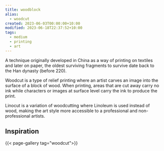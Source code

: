 ```yaml
---
title: woodblock
alias:
  - woodcut
created: 2023-06-03T00:00:00+10:00
modified: 2023-06-18T22:37:52+10:00
tags:
  - medium
  - printing
  - art
---
```

A technique originally developed in China as a way of printing on textiles and later on paper, the oldest surviving fragments to survive date back to the Han dynasty (before 220).

Woodcut is a type of relief printing where an artist carves an image into the surface of a block of wood. When printing, areas that are cut away carry no ink while characters or images at surface level carry the ink to produce the print.

Linocut is a variation of woodcutting where Linoleum is used instead of wood, making the art style more accessible to a professional and non-professional artists. 

## Inspiration

{{< page-gallery tag="woodcut">}} 